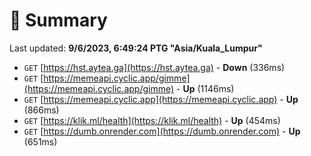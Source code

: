 # 📖 Summary
Last updated: **9/6/2023, 6:49:24 PTG "Asia/Kuala_Lumpur"**

- `GET` [https://hst.aytea.ga](https://hst.aytea.ga) - **Down** (336ms)
- `GET` [https://memeapi.cyclic.app/gimme](https://memeapi.cyclic.app/gimme) - **Up** (1146ms)
- `GET` [https://memeapi.cyclic.app](https://memeapi.cyclic.app) - **Up** (866ms)
- `GET` [https://klik.ml/health](https://klik.ml/health) - **Up** (454ms)
- `GET` [https://dumb.onrender.com](https://dumb.onrender.com) - **Up** (651ms)
